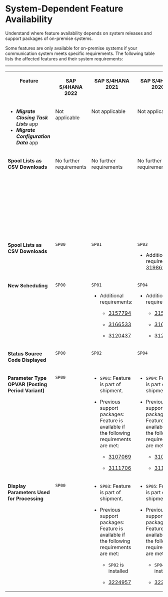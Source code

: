 <!-- loio0465d8fd5a674d4ba1f5758884e67fb6 -->

# System-Dependent Feature Availability

Understand where feature availability depends on system releases and support packages of on-premise systems.

Some features are only available for on-premise systems if your communication system meets specific requirements. The following table lists the affected features and their system requirements:

** **


<table>
<tr>
<th valign="top">

Feature



</th>
<th valign="top">

SAP S/4HANA 2022



</th>
<th valign="top">

SAP S/4HANA 2021



</th>
<th valign="top">

SAP S/4HANA 2020



</th>
<th valign="top">

SAP S/4HANA 1909



</th>
<th valign="top">

SAP ERP



</th>
</tr>
<tr>
<td valign="top">

-   ***Migrate Closing Task Lists*** app
-   ***Migrate Configuration Data*** app



</td>
<td valign="top">

Not applicable



</td>
<td valign="top">

Not applicable



</td>
<td valign="top">

Not applicable



</td>
<td valign="top">

Not applicable



</td>
<td valign="top">

Not applicable



</td>
</tr>
<tr>
<td valign="top">

**Spool Lists as CSV Downloads**



</td>
<td valign="top">

No further requirements



</td>
<td valign="top">

No further requirements



</td>
<td valign="top">

No further requirements



</td>
<td valign="top">

Not applicable



</td>
<td valign="top">

-   `SP08`: Feature is part of shipment.

-   `SP05` to `SP07`: Feature is available in add-on.

    -   Additional requirement: [3223775](https://launchpad.support.sap.com/#/notes/3223775)





</td>
</tr>
<tr>
<td valign="top">

**Spool Lists as CSV Downloads**



</td>
<td valign="top">

`SP00`



</td>
<td valign="top">

`SP01`



</td>
<td valign="top">

`SP03`

-   Additional requirement: [3198622](https://launchpad.support.sap.com/#/notes/3198622)




</td>
<td valign="top">

`SP05`



</td>
<td valign="top">

Not applicable



</td>
</tr>
<tr>
<td valign="top">

**New Scheduling**



</td>
<td valign="top">

`SP00`



</td>
<td valign="top">

`SP01`

-   Additional requirements:

    -   [3157794](https://launchpad.support.sap.com/#/notes/3157794)

    -   [3166533](https://launchpad.support.sap.com/#/notes/3166533)

    -   [3120437](https://launchpad.support.sap.com/#/notes/3120437)





</td>
<td valign="top">

`SP04`

-   Additional requirements:

    -   [3157794](https://launchpad.support.sap.com/#/notes/3157794)

    -   [3166533](https://launchpad.support.sap.com/#/notes/3166533)

    -   [3120437](https://launchpad.support.sap.com/#/notes/3120437)





</td>
<td valign="top">

`SP06` \(partially\)



</td>
<td valign="top">

Partially



</td>
</tr>
<tr>
<td valign="top">

**Status Source Code Displayed**



</td>
<td valign="top">

`SP00`



</td>
<td valign="top">

`SP02`



</td>
<td valign="top">

`SP04`



</td>
<td valign="top">

Not applicable



</td>
<td valign="top">

Not applicable



</td>
</tr>
<tr>
<td valign="top">

**Parameter Type OPVAR \(Posting Period Variant\)**



</td>
<td valign="top">

`SP00`



</td>
<td valign="top">

-   `SP01`: Feature is part of shipment.

-   Previous support packages: Feature is available if the following requirements are met:

    -   [3107069](https://launchpad.support.sap.com/#/notes/3107069)

    -   [3111706](https://launchpad.support.sap.com/#/notes/3111706)





</td>
<td valign="top">

-   `SP04`: Feature is part of shipment.

-   Previous support packages: Feature is available if the following requirements are met:

    -   [3107069](https://launchpad.support.sap.com/#/notes/3107069)

    -   [3111706](https://launchpad.support.sap.com/#/notes/3111706)





</td>
<td valign="top">

-   `SP06`: Feature is part of shipment.

-   `SP02` to `SP05`: Feature is available if the following requirements are met:

    -   [3107069](https://launchpad.support.sap.com/#/notes/3107069)

    -   [3111706](https://launchpad.support.sap.com/#/notes/3111706)





</td>
<td valign="top">

`SP10`

-   Additional requirements:

    -   System release: `6.0`

    -   [3252875](https://launchpad.support.sap.com/#/notes/3252875)





</td>
</tr>
<tr>
<td valign="top">

**Display Parameters Used for Processing**



</td>
<td valign="top">

`SP00`



</td>
<td valign="top">

-   `SP03`: Feature is part of shipment.

-   Previous support packages: Feature is available if the following requirements are met:

    -   `SP02` is installed

    -   [3224957](https://launchpad.support.sap.com/#/notes/3224957)





</td>
<td valign="top">

-   `SP05`: Feature is part of shipment.

-   Previous support packages: Feature is available if the following requirements are met:

    -   `SP04` is installed

    -   [3224957](https://launchpad.support.sap.com/#/notes/3224957)





</td>
<td valign="top">

Not applicable



</td>
<td valign="top">

`SP09`



</td>
</tr>
</table>

